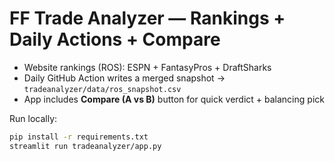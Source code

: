 
# FF Trade Analyzer — Rankings + Daily Actions + Compare

- Website rankings (ROS): ESPN + FantasyPros + DraftSharks
- Daily GitHub Action writes a merged snapshot → `tradeanalyzer/data/ros_snapshot.csv`
- App includes **Compare (A vs B)** button for quick verdict + balancing pick

Run locally:
```bash
pip install -r requirements.txt
streamlit run tradeanalyzer/app.py
```
